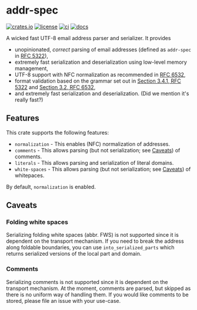# addr-spec

[![crates.io](https://img.shields.io/crates/v/addr-spec?style=flat-square)](https://crates.io/crates/addr-spec) [![license](https://img.shields.io/crates/l/addr-spec?style=flat-square)](https://github.com/mathematic-inc/addr-spec-rs) [![ci](https://img.shields.io/github/actions/workflow/status/mathematic-inc/addr-spec-rs/ci.yaml?label=ci&style=flat-square)](https://github.com/mathematic-inc/addr-spec-rs/actions/workflows/ci.yaml) [![docs](https://img.shields.io/github/actions/workflow/status/mathematic-inc/addr-spec-rs/docs.yaml?label=docs&style=flat-square)](https://github.com/mathematic-inc/addr-spec-rs/actions/workflows/docs.yaml)

A wicked fast UTF-8 email address parser and serializer. It provides

- unopinionated, _correct_ parsing of email addresses (defined as `addr-spec` in
  [RFC 5322](https://www.rfc-editor.org/rfc/rfc5322)),
- extremely fast serialization and deserialization using low-level memory
  management,
- UTF-8 support with NFC normalization as recommended in
  [RFC 6532](https://datatracker.ietf.org/doc/html/rfc6532),
- format validation based on the grammar set out in
  [Section 3.4.1, RFC 5322](https://www.rfc-editor.org/rfc/rfc5322#section-3.4.1)
  and
  [Section 3.2, RFC 6532](https://datatracker.ietf.org/doc/html/rfc6532#section-3.2),
- and extremely fast serialization and deserialization. (Did we mention it's
  really fast?)

## Features

This crate supports the following features:

- `normalization` - This enables (NFC) normalization of addresses.
- `comments` - This allows parsing (but not serialization; see
  [Caveats](#comments)) of comments.
- `literals` - This allows parsing and serialization of literal domains.
- `white-spaces` - This allows parsing (but not serialization; see
  [Caveats](#folding-white-spaces)) of whitepaces.

By default, `normalization` is enabled.

## Caveats

### Folding white spaces

Serializing folding white spaces (abbr. FWS) is not supported since it is
dependent on the transport mechanism. If you need to break the address along
foldable boundaries, you can use `into_serialized_parts` which returns
serialized versions of the local part and domain.

### Comments

Serializing comments is not supported since it is dependent on the transport
mechanism. At the moment, comments are parsed, but skipped as there is no
uniform way of handling them. If you would like comments to be stored, please
file an issue with your use-case.
